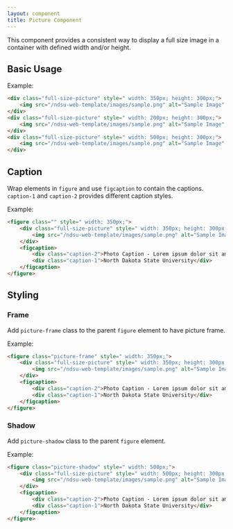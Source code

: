 ```yaml
---
layout: component
title: Picture Component
---
```


This component provides a consistent way to display a full size image in a container with defined width and/or height.

## Basic Usage

Example:
```html
<div class="full-size-picture" style=" width: 350px; height: 300px;">
    <img src="/ndsu-web-template/images/sample.png" alt="Sample Image" />
</div>
<div class="full-size-picture" style=" width: 200px; height: 300px;">
    <img src="/ndsu-web-template/images/sample.png" alt="Sample Image" />
</div>
<div class="full-size-picture" style=" width: 500px; height: 300px;">
    <img src="/ndsu-web-template/images/sample.png" alt="Sample Image" />
</div>
```

## Caption

Wrap elements in `figure` and use `figcaption` to contain the captions. `caption-1` and `caption-2` provides different caption styles.

Example:
```html
<figure class="" style=" width: 350px;">
    <div class="full-size-picture" style=" width: 350px; height: 300px;">
        <img src="/ndsu-web-template/images/sample.png" alt="Sample Image" />
    </div>
    <figcaption>
        <div class="caption-2">Photo Caption - Lorem ipsum dolor sit amet, consectetur adipiscing elit.</div>
        <div class="caption-1">North Dakota State University</div>
    </figcaption>
</figure>

```

## Styling

### Frame

Add `picture-frame` class to the parent `figure` element to have picture frame.

Example:
```html
<figure class="picture-frame" style=" width: 350px;">
    <div class="full-size-picture" style=" width: 350px; height: 300px;">
        <img src="/ndsu-web-template/images/sample.png" alt="Sample Image" />
    </div>
    <figcaption>
        <div class="caption-2">Photo Caption - Lorem ipsum dolor sit amet, consectetur adipiscing elit.</div>
        <div class="caption-1">North Dakota State University</div>
    </figcaption>
</figure>

```

### Shadow

Add `picture-shadow` class to the parent `figure` element.

Example:
```html
<figure class="picture-shadow" style=" width: 500px;">
    <div class="full-size-picture" style=" width: 500px; height: 300px;">
        <img src="/ndsu-web-template/images/sample.png" alt="Sample Image" />
    </div>
    <figcaption>
        <div class="caption-2">Photo Caption - Lorem ipsum dolor sit amet, consectetur adipiscing elit.</div>
        <div class="caption-1">North Dakota State University</div>
    </figcaption>
</figure>

```
